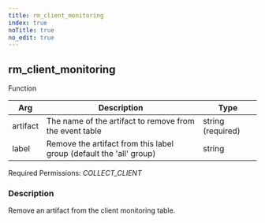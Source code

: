 ```yaml
---
title: rm_client_monitoring
index: true
noTitle: true
no_edit: true
---
```




<div class="vql_item"></div>


## rm_client_monitoring
<span class='vql_type pull-right page-header'>Function</span>



<div class="vqlargs"></div>

Arg | Description | Type
----|-------------|-----
artifact|The name of the artifact to remove from the event table|string (required)
label|Remove the artifact from this label group (default the 'all'  group)|string

Required Permissions: 
<i class="linkcolour label pull-right label-success">COLLECT_CLIENT</i>

### Description

Remove an artifact from the client monitoring table.

